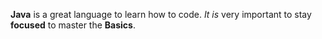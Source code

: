 **Java** is a great language to learn how to code. *It is* very important to stay **focused** to master the __Basics__.
